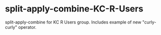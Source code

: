 # split-apply-combine-KC-R-Users
split-apply-combine for KC R Users group.  Includes example of new "curly-curly" operator.
